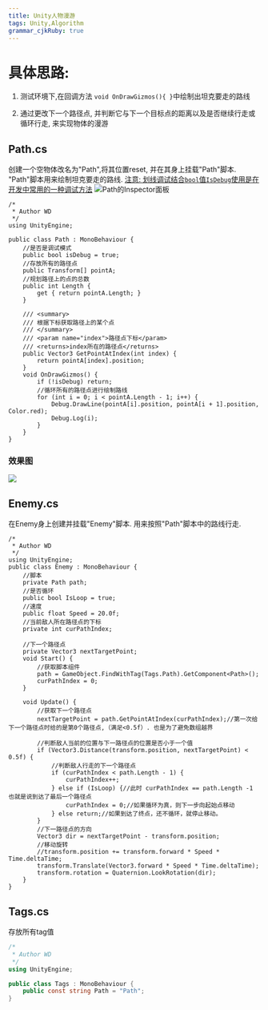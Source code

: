 ```yaml
---
title: Unity人物漫游
tags: Unity,Algorithm
grammar_cjkRuby: true
---
```

# 具体思路:  

1.  测试环境下,在回调方法 `void OnDrawGizmos(){ }`中绘制出坦克要走的路线

2. 通过更改下一个路径点, 并判断它与下一个目标点的距离以及是否继续行走或循环行走, 来实现物体的漫游

## Path.cs
创建一个空物体改名为"Path",将其位置reset,  并在其身上挂载"Path"脚本. "Path"脚本用来绘制坦克要走的路线.
<u>注意: 划线调试结合`bool`值`IsDebug`使用是在开发中常用的一种调试方法</u>
<img src = "https://i.loli.net/2018/12/09/5c0c99f897498.jpg" title = "Path的Inspector面板" alt = "Path的Inspector面板" />
```csharp?linenums
/*
 * Author WD
 */
using UnityEngine;

public class Path : MonoBehaviour {
    //是否是调试模式
    public bool isDebug = true;
    //存放所有的路径点
    public Transform[] pointA;
    //规划路径上的点的总数
    public int Length {
        get { return pointA.Length; }
    }

    /// <summary>
    /// 根据下标获取路径上的某个点
    /// </summary>
    /// <param name="index">路径点下标</param>
    /// <returns>index所在的路径点</returns>
    public Vector3 GetPointAtIndex(int index) {
        return pointA[index].position;
    }
    void OnDrawGizmos() {
        if (!isDebug) return;
        //循环所有的路径点进行绘制路线
        for (int i = 0; i < pointA.Length - 1; i++) {
            Debug.DrawLine(pointA[i].position, pointA[i + 1].position, Color.red);
            Debug.Log(i);
        }
    }
}
```
### 效果图 
![](https://i.niupic.com/images/2018/12/09/5B7u.png)
## Enemy.cs
在Enemy身上创建并挂载"Enemy"脚本. 用来按照"Path"脚本中的路线行走.
```csharp?linenums
/*
 * Author WD
 */
using UnityEngine;
public class Enemy : MonoBehaviour {
    //脚本
    private Path path;
    //是否循环
    public bool IsLoop = true;
    //速度
    public float Speed = 20.0f;
    //当前敌人所在路径点的下标
    private int curPathIndex;

    //下一个路径点
    private Vector3 nextTargetPoint;
    void Start() {
        //获取脚本组件
        path = GameObject.FindWithTag(Tags.Path).GetComponent<Path>();
        curPathIndex = 0;
    }

    void Update() {
        //获取下一个路径点
        nextTargetPoint = path.GetPointAtIndex(curPathIndex);//第一次给下一个路径点时给的是第0个路径点,（满足<0.5f）. 也是为了避免数组越界

        //判断敌人当前的位置与下一路径点的位置是否小于一个值
        if (Vector3.Distance(transform.position, nextTargetPoint) < 0.5f) {
            //判断敌人行走的下一个路径点
            if (curPathIndex < path.Length - 1) {
                curPathIndex++;
            } else if (IsLoop) {//此时 curPathIndex == path.Length -1 也就是说到达了最后一个路径点
                curPathIndex = 0;//如果循环为真，则下一步向起始点移动
            } else return;//如果到达了终点，还不循环，就停止移动。
        }
        //下一路径点的方向
        Vector3 dir = nextTargetPoint - transform.position;
        //移动旋转
        //transform.position += transform.forward * Speed * Time.deltaTime;
        transform.Translate(Vector3.forward * Speed * Time.deltaTime);
        transform.rotation = Quaternion.LookRotation(dir);
    }
}
```
## Tags.cs
存放所有tag值
```csharp
/*
 * Author WD
 */
using UnityEngine;

public class Tags : MonoBehaviour {
    public const string Path = "Path";
}
```